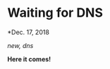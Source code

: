 # Waiting for DNS

*Dec. 17, 2018

*new, dns*

**Here it comes!**
<!--stackedit_data:
eyJoaXN0b3J5IjpbLTMwMzE5MzQyNV19
-->